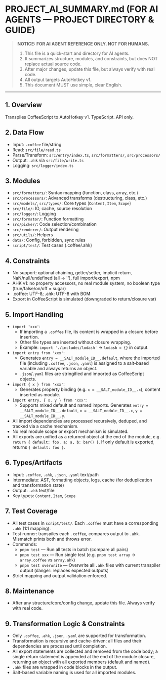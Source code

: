 # PROJECT_AI_SUMMARY.md (FOR AI AGENTS — PROJECT DIRECTORY & GUIDE)

> **NOTICE: FOR AI AGENT REFERENCE ONLY. NOT FOR HUMANS.**
>
> 1. This file is a quick-start and directory for AI agents.
> 2. It summarizes structure, modules, and constraints, but does NOT replace actual source code.
> 3. After major changes, update this file, but always verify with real code.
> 4. All output targets AutoHotkey v1.
> 5. This document MUST use simple, clear English.

---

## 1. Overview

Transpiles CoffeeScript to AutoHotkey v1. TypeScript. API only.

## 2. Data Flow

- Input: `.coffee` file/string
- Read: `src/file/read.ts`
- Parse/Transform: `src/entry/index.ts`, `src/formatters/`, `src/processors/`
- Output: `.ahk` via `src/file/write.ts`
- Logging: `src/logger/index.ts`

## 3. Modules

- `src/formatters/`: Syntax mapping (function, class, array, etc.)
- `src/processors/`: Advanced transforms (destructuring, class, etc.)
- `src/models/`, `src/types/`: Core types (`Content`, `Item`, `Scope`)
- `src/file/`: IO, cache, source resolution
- `src/logger/`: Logging
- `src/formator/`: Function formatting
- `src/picker/`: Code selection/combination
- `src/renderer/`: Output rendering
- `src/utils/`: Helpers
- `data/`: Config, forbidden, sync rules
- `script/test/`: Test cases (.coffee/.ahk)

## 4. Constraints

- No support: optional chaining, getter/setter, implicit return, NaN/null/undefined (all → ''), full import/export, npm
- AHK v1: no property accessors, no real module system, no boolean type (true/false/on/off = sugar)
- .coffee: UTF-8; .ahk: UTF-8 with BOM
- Export in CoffeeScript is simulated (downgraded to return/closure var)

## 5. Import Handling

- `import 'xxx'`:
  - If importing a `.coffee` file, its content is wrapped in a closure before insertion.
  - Other file types are inserted without closure wrapping.
  - Example: `import './includes/lodash'` → `lodash = {}` in output.
- `import entry from 'xxx'`:
  - Generates `entry = __SALT_module_ID__.default`, where the imported file (including `.coffee`, `.json`, `.yaml`) is assigned to a salt-based variable and always returns an object.
  - `.json`/`.yaml` files are stringified and imported as CoffeeScript objects.
- `import { x } from 'xxx'`:
  - Generates property binding (e.g. `x = __SALT_module_ID__.x`), content inserted as module.
- `import entry, { x, y } from 'xxx'`:
  - Supports mixed default and named imports. Generates `entry = __SALT_module_ID__.default`, `x = __SALT_module_ID__.x`, `y = __SALT_module_ID__.y`.
- All import dependencies are processed recursively, deduped, and tracked via a cache mechanism.
- No real module scope or export mechanism is simulated.
- All exports are unified as a returned object at the end of the module, e.g. `return { default: foo, a: a, b: bar() }`. If only default is exported, returns `{ default: foo }`.

## 6. Types/Artifacts

- Input: `.coffee`, `.ahk`, `.json`, `.yaml` text/path
- Intermediate: AST, formatting objects, logs, cache (for deduplication and transformation state)
- Output: `.ahk` text/file
- Key types: `Content`, `Item`, `Scope`

## 7. Test Coverage

- All test cases in `script/test/`. Each `.coffee` must have a corresponding `.ahk` (1:1 mapping).
- Test runner: transpiles each `.coffee`, compares output to `.ahk`. Mismatch prints both and throws error.
- Commands:
  - `pnpm test` — Run all tests in batch (compare all pairs)
  - `pnpm test xxx` — Run single test (e.g. `pnpm test array` → `array.coffee` vs `array.ahk`)
  - `pnpm test overwrite` — Overwrite all `.ahk` files with current transpiler output (danger: replaces expected outputs)
- Strict mapping and output validation enforced.

## 8. Maintenance

- After any structure/core/config change, update this file. Always verify with real code.

## 9. Transformation Logic & Constraints

- Only `.coffee`, `.ahk`, `.json`, `.yaml` are supported for transformation.
- Transformation is recursive and cache-driven: all files and their dependencies are processed until completion.
- All export statements are collected and removed from the code body; a single return statement is appended at the end of the module closure, returning an object with all exported members (default and named).
- `.ahk` files are wrapped in code blocks in the output.
- Salt-based variable naming is used for all imported modules.
